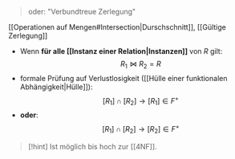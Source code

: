 > oder: "Verbundtreue Zerlegung"

[[Operationen auf Mengen#Intersection|Durschschnitt]], [[Gültige Zerlegung]]

- Wenn **für alle [[Instanz einer Relation|Instanzen]]** von $R$ gilt:
$$R_{1} \Join R_{2} = R$$
- formale Prüfung auf Verlustlosigkeit ([[Hülle einer funktionalen Abhängigkeit|Hülle]]):
$$[R_{1}] \cap [R_{2}] \rightarrow [R_{1}] \in F^{+}$$
- **oder**:
$$[R_{1}] \cap [R_{2}] \rightarrow [R_{2}] \in F^{+}$$

> [!hint] Ist möglich bis hoch zur [[4NF]].

